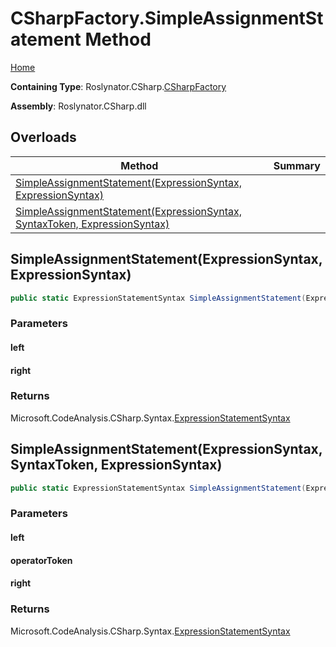 <a name="_top"></a>

# CSharpFactory\.SimpleAssignmentStatement Method

[Home](../../../../README.md#_top)

**Containing Type**: Roslynator\.CSharp\.[CSharpFactory](../README.md#_top)

**Assembly**: Roslynator\.CSharp\.dll

## Overloads

| Method | Summary |
| ------ | ------- |
| [SimpleAssignmentStatement(ExpressionSyntax, ExpressionSyntax)](#Roslynator_CSharp_CSharpFactory_SimpleAssignmentStatement_Microsoft_CodeAnalysis_CSharp_Syntax_ExpressionSyntax_Microsoft_CodeAnalysis_CSharp_Syntax_ExpressionSyntax_) | |
| [SimpleAssignmentStatement(ExpressionSyntax, SyntaxToken, ExpressionSyntax)](#Roslynator_CSharp_CSharpFactory_SimpleAssignmentStatement_Microsoft_CodeAnalysis_CSharp_Syntax_ExpressionSyntax_Microsoft_CodeAnalysis_SyntaxToken_Microsoft_CodeAnalysis_CSharp_Syntax_ExpressionSyntax_) | |

## SimpleAssignmentStatement\(ExpressionSyntax, ExpressionSyntax\) <a name="Roslynator_CSharp_CSharpFactory_SimpleAssignmentStatement_Microsoft_CodeAnalysis_CSharp_Syntax_ExpressionSyntax_Microsoft_CodeAnalysis_CSharp_Syntax_ExpressionSyntax_"></a>

```csharp
public static ExpressionStatementSyntax SimpleAssignmentStatement(ExpressionSyntax left, ExpressionSyntax right)
```

### Parameters

#### left

#### right

### Returns

Microsoft\.CodeAnalysis\.CSharp\.Syntax\.[ExpressionStatementSyntax](https://docs.microsoft.com/en-us/dotnet/api/microsoft.codeanalysis.csharp.syntax.expressionstatementsyntax)

## SimpleAssignmentStatement\(ExpressionSyntax, SyntaxToken, ExpressionSyntax\) <a name="Roslynator_CSharp_CSharpFactory_SimpleAssignmentStatement_Microsoft_CodeAnalysis_CSharp_Syntax_ExpressionSyntax_Microsoft_CodeAnalysis_SyntaxToken_Microsoft_CodeAnalysis_CSharp_Syntax_ExpressionSyntax_"></a>

```csharp
public static ExpressionStatementSyntax SimpleAssignmentStatement(ExpressionSyntax left, SyntaxToken operatorToken, ExpressionSyntax right)
```

### Parameters

#### left

#### operatorToken

#### right

### Returns

Microsoft\.CodeAnalysis\.CSharp\.Syntax\.[ExpressionStatementSyntax](https://docs.microsoft.com/en-us/dotnet/api/microsoft.codeanalysis.csharp.syntax.expressionstatementsyntax)

